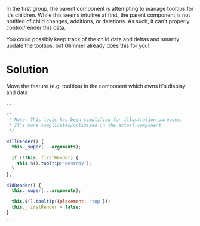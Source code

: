 In the first group, the parent component is attempting to manage tooltips for it's children.  While this seems intuitive at first, the parent component is not notified of child changes, additions, or deletions.  As such, it can't properly control/render this data.

You could possibly keep track of the child data and deltas and smartly update the tooltips, but Glimmer already does this for you!

# Solution
Move the feature (e.g. tooltips) in the component which owns it's display and data

```javascript
...

/*
 * Note: This logic has been simplified for illustration purposes.
 * It's more complicated/optimized in the actual component
 */

willRender() {
  this._super(...arguments);

  if (!this._firstRender) {
    this.$().tooltip('destroy');
  }
},

didRender() {
  this._super(...arguments);

  this.$().tooltip({placement: 'top'});
  this._firstRender = false;
}
...
```
